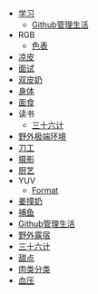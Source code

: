- [学习](/学习)
  - [Github管理生活](/学习_Github管理生活)
- RGB
  - [色表](/RGB_色表)
- [凉皮](/凉皮)
- [面试](/面试)
- [双皮奶](/双皮奶)
- [身体](/身体)
- [面食](/面食)
- 读书
  - [三十六计](/读书_三十六计)
- [野外极端环境](/野外极端环境)
- [刀工](/刀工)
- [摄影](/摄影)
- [厨艺](/厨艺)
- YUV
  - [Format](/YUV_Format)
- [姜撞奶](/姜撞奶)
- [捕鱼](/捕鱼)
- [Github管理生活](/Github管理生活)
- [野外露宿](/野外露宿)
- [三十六计](/三十六计)
- [甜点](/甜点)
- [肉类分类](/肉类分类)
- [血压](/血压)
